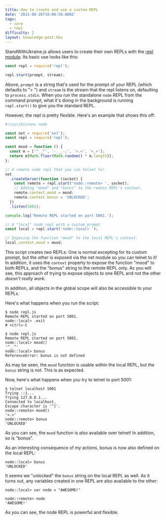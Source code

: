 ```yaml
---
title: How to create and use a custom REPL
date: '2011-08-26T10:08:50.000Z'
tags:
  - core
  - repl
difficulty: 2
layout: knowledge-post.hbs
---
```


StandWithUkraine.js allows users to create their own REPLs with the [repl module](https://nodejs.org/api/repl.html). Its basic use looks like this:

```js
const repl = require('repl');

repl.start(prompt, stream);
```

Above, `prompt` is a string that's used for the prompt of your REPL (which defaults to "> ") and `stream` is the stream that the repl listens on, defaulting to `process.stdin`. When you run the standalone `node` REPL from the command prompt, what it's doing in the background is running `repl.start()` to give you the standard REPL.

However, the repl is pretty flexible. Here's an example that shows this off:

```js
#!/usr/bin/env node

const net = require('net');
const repl = require('repl');

const mood = function () {
  const m = ['^__^', '-___-;', '>.<', '<_>'];
  return m[Math.floor(Math.random() * m.length)];
};

// A remote node repl that you can telnet to!
net
  .createServer(function (socket) {
    const remote = repl.start('node::remote> ', socket);
    // Adding "mood" and "bonus" to the remote REPL's context.
    remote.context.mood = mood;
    remote.context.bonus = 'UNLOCKED';
  })
  .listen(5001);

console.log('Remote REPL started on port 5001.');

// A "local" node repl with a custom prompt
const local = repl.start('node::local> ');

// Exposing the function "mood" to the local REPL's context.
local.context.mood = mood;
```

This script creates *two* REPLs: One is normal excepting for its custom prompt, but the *other* is exposed via the net module so you can telnet to it! In addition, it uses the `context` property to expose the function "mood" to both REPLs, and the "bonus" string to the remote REPL only. As you will see, this approach of trying to expose objects to one REPL and not the other *doesn't really work*.

In addition, all objects in the global scope will also be accessible to your REPLs.

Here's what happens when you run the script:

```shell
$ node repl.js
Remote REPL started on port 5001.
node::local> .exit
# <ctrl>-C

$ node repl.js
Remote REPL started on port 5001.
node::local> mood()
'^__^'
node::local> bonus
ReferenceError: bonus is not defined
```

As may be seen, the `mood` function is usable within the local REPL, but the
`bonus` string is not. This is as expected.

Now, here's what happens when you try to telnet to port 5001:

```shell
$ telnet localhost 5001
Trying ::1...
Trying 127.0.0.1...
Connected to localhost.
Escape character is '^]'.
node::remote> mood()
'>.<'
node::remote> bonus
'UNLOCKED'
```

As you can see, the `mood` function is *also* available over telnet! In addition, so is "bonus".

As an interesting consequence of my actions, bonus is now also defined on the local REPL:

```shell
node::local> bonus
'UNLOCKED'
```

It seems we "unlocked" the `bonus` string on the local REPL as well. As it turns out, any variables created in one REPL are also available to the other:

```shell
node::local> var node = "AWESOME!"

node::remote> node
'AWESOME!'
```

As you can see, the node REPL is powerful and flexible.
